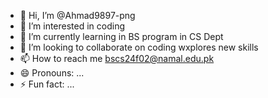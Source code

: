 - 👋 Hi, I’m @Ahmad9897-png
- 👀 I’m interested in coding
- 🌱 I’m currently learning in BS program in CS Dept
- 💞️ I’m looking to collaborate on coding wxplores new skills
- 📫 How to reach me bscs24f02@namal.edu.pk
- 😄 Pronouns: ...
- ⚡ Fun fact: ...

<!---
Ahmad9897-png/Ahmad9897-png is a ✨ special ✨ repository because its `README.md` (this file) appears on your GitHub profile.
You can click the Preview link to take a look at your changes.
--->
